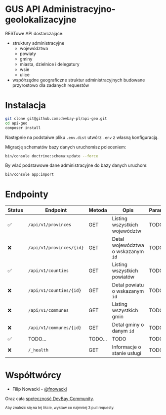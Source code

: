 # GUS API Administracyjno-geolokalizacyjne

RESTowe API dostarczające:
- struktury administracyjne
	- województwa
	- powiaty
	- gminy
	- miasta, dzielnice i delegatury
	- wsie
	- ulice
- współrzędne geograficzne struktur administracyjnych budowane przyrostowo dla zadanych requestów


# Instalacja
```bash
git clone git@github.com:devbay-pl/api-geo.git
cd api-geo
composer install
```
Następnie na podstaiwe pliku `.env.dist` utwórz `.env` z własną konfiguracją.

Migrację schematów bazy danych uruchomisz poleceniem:
```bash
bin/console doctrine:schema:update --force
```

By wlać podstawowe dane administracyjne do bazy danych uruchom:
```bash
bin/console app:import
```

# Endpointy

| Status | Endpoint | Metoda | Opis | Parametry |
|--|--|--|--|--|
| :white_check_mark: | `/api/v1/provinces` | GET | Listing wszystkich województw | TODO |
| :x: | `/api/v1/provinces/{id}` | GET | Detal województwa o wskazanym `id` | TODO |
| :white_check_mark: | `/api/v1/counties` | GET | Listing wszystkich powiatów | TODO |
| :x: | `/api/v1/counties/{id}` | GET | Detal powiatu o wskazanym `id` | TODO|
| :x: | `/api/v1/communes` | GET | Listing wszystkich gmin | TODO |
| :x: | `/api/v1/communes/{id}` | GET | Detal gminy o danym `id` | TODO
| :white_check_mark: | TODO... | TODO... | TODO | TODO
| :x: | `/_health` | GET | Informacje o stanie usługi | TODO

# Współtwórcy
- Filip Nowacki - [@fnowacki](https://github.com/fnowacki)

Oraz cała [społeczność DevBay Community](https://github.com/devbay-pl/api-geo/graphs/contributors).

<sub>Aby znaleźć się na tej liście, wystaw co najmniej 3 pull requesty.</sub>